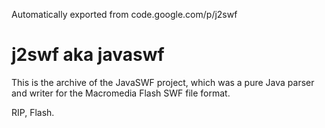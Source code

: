 Automatically exported from code.google.com/p/j2swf

# j2swf aka javaswf

This is the archive of the JavaSWF project, which was a pure Java parser and writer for the Macromedia Flash SWF file format.

RIP, Flash.
